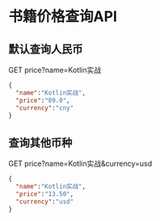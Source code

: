 # 书籍价格查询API

## 默认查询人民币
GET
price?name=Kotlin实战

```json
{
  "name":"Kotlin实战",
  "price":"89.0",
  "currency":"cny"
}
```
## 查询其他币种
GET
price?name=Kotlin实战&currency=usd


```json
{
  "name":"Kotlin实战",
  "price":"13.50",
  "currency":"usd"
}
```


